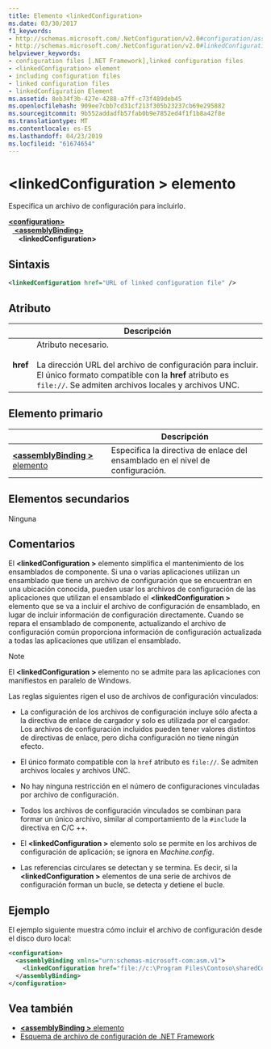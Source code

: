 ```yaml
---
title: Elemento <linkedConfiguration>
ms.date: 03/30/2017
f1_keywords:
- http://schemas.microsoft.com/.NetConfiguration/v2.0#configuration/assemblyBinding/linkedConfiguration
- http://schemas.microsoft.com/.NetConfiguration/v2.0#linkedConfiguration
helpviewer_keywords:
- configuration files [.NET Framework],linked configuration files
- <linkedConfiguration> element
- including configuration files
- linked configuration files
- linkedConfiguration Element
ms.assetid: 8eb34f3b-427e-4288-a7ff-c73f489deb45
ms.openlocfilehash: 909ee7cbb7cd31cf213f305b23237cb69e295882
ms.sourcegitcommit: 9b552addadfb57fab0b9e7852ed4f1f1b8a42f8e
ms.translationtype: MT
ms.contentlocale: es-ES
ms.lasthandoff: 04/23/2019
ms.locfileid: "61674654"
---
```

# <a name="linkedconfiguration-element"></a>\<linkedConfiguration > elemento

Especifica un archivo de configuración para incluirlo.

[ **\<configuration>** ](~/docs/framework/configure-apps/file-schema/configuration-element.md)   
&nbsp;&nbsp;[ **\<assemblyBinding>** ](~/docs/framework/configure-apps/file-schema/assemblybinding-element-for-configuration.md)   
&nbsp;&nbsp;&nbsp;&nbsp; **\<linkedConfiguration>**

## <a name="syntax"></a>Sintaxis

```xml
<linkedConfiguration href="URL of linked configuration file" />
```

## <a name="attribute"></a>Atributo

|           | Descripción |
| --------- | ----------- |
| **href**  | Atributo necesario.<br><br>La dirección URL del archivo de configuración para incluir. El único formato compatible con la **href** atributo es `file://`. Se admiten archivos locales y archivos UNC. |

## <a name="parent-element"></a>Elemento primario

|     | Descripción |
| --- | ----------- |
| [ **\<assemblyBinding >** elemento](~/docs/framework/configure-apps/file-schema/assemblybinding-element-for-configuration.md) | Especifica la directiva de enlace del ensamblado en el nivel de configuración. |

## <a name="child-elements"></a>Elementos secundarios

Ninguna

## <a name="remarks"></a>Comentarios

El  **\<linkedConfiguration >** elemento simplifica el mantenimiento de los ensamblados de componente. Si una o varias aplicaciones utilizan un ensamblado que tiene un archivo de configuración que se encuentran en una ubicación conocida, pueden usar los archivos de configuración de las aplicaciones que utilizan el ensamblado el  **\<linkedConfiguration >** elemento que se va a incluir el archivo de configuración de ensamblado, en lugar de incluir información de configuración directamente. Cuando se repara el ensamblado de componente, actualizando el archivo de configuración común proporciona información de configuración actualizada a todas las aplicaciones que utilizan el ensamblado.

> [!NOTE]
> El  **\<linkedConfiguration >** elemento no se admite para las aplicaciones con manifiestos en paralelo de Windows.

Las reglas siguientes rigen el uso de archivos de configuración vinculados:

- La configuración de los archivos de configuración incluye sólo afecta a la directiva de enlace de cargador y solo es utilizada por el cargador. Los archivos de configuración incluidos pueden tener valores distintos de directivas de enlace, pero dicha configuración no tiene ningún efecto.

- El único formato compatible con la `href` atributo es `file://`. Se admiten archivos locales y archivos UNC.

- No hay ninguna restricción en el número de configuraciones vinculadas por archivo de configuración.

- Todos los archivos de configuración vinculados se combinan para formar un único archivo, similar al comportamiento de la `#include` la directiva en C/C ++.

- El  **\<linkedConfiguration >** elemento solo se permite en los archivos de configuración de aplicación; se ignora en *Machine.config*.

- Las referencias circulares se detectan y se termina. Es decir, si la  **\<linkedConfiguration >** elementos de una serie de archivos de configuración forman un bucle, se detecta y detiene el bucle.

## <a name="example"></a>Ejemplo

El ejemplo siguiente muestra cómo incluir el archivo de configuración desde el disco duro local:

```xml
<configuration>
  <assemblyBinding xmlns="urn:schemas-microsoft-com:asm.v1">
    <linkedConfiguration href="file://c:\Program Files\Contoso\sharedConfig.xml"/>
  </assemblyBinding>
</configuration>
```

## <a name="see-also"></a>Vea también

- [ **\<assemblyBinding >** elemento](~/docs/framework/configure-apps/file-schema/assemblybinding-element-for-configuration.md)
- [Esquema de archivo de configuración de .NET Framework](~/docs/framework/configure-apps/file-schema/index.md)
